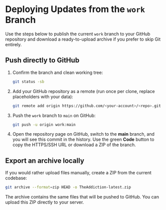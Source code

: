 # Deploying Updates from the `work` Branch

Use the steps below to publish the current `work` branch to your GitHub repository and download a ready-to-upload archive if you prefer to skip Git entirely.

## Push directly to GitHub
1. Confirm the branch and clean working tree:
   ```bash
   git status -sb
   ```
2. Add your GitHub repository as a remote (run once per clone, replace placeholders with your data):
   ```bash
   git remote add origin https://github.com/<your-account>/<repo>.git
   ```
3. Push the `work` branch to `main` on GitHub:
   ```bash
   git push -u origin work:main
   ```
4. Open the repository page on GitHub, switch to the **main** branch, and you will see this commit in the history. Use the green **Code** button to copy the HTTPS/SSH URL or download a ZIP of the branch.

## Export an archive locally
If you would rather upload files manually, create a ZIP from the current codebase:
```bash
git archive --format=zip HEAD -o TheAddiction-latest.zip
```
The archive contains the same files that will be pushed to GitHub. You can upload this ZIP directly to your server.
